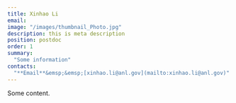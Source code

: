 ```yaml
---
title: Xinhao Li
email: 
image: "/images/thumbnail_Photo.jpg"
description: this is meta description
position: postdoc
order: 1
summary:
  "Some information"
contacts:
  "**Email**&emsp;&emsp;[xinhao.li@anl.gov](mailto:xinhao.li@anl.gov)"
---
```

Some content.

